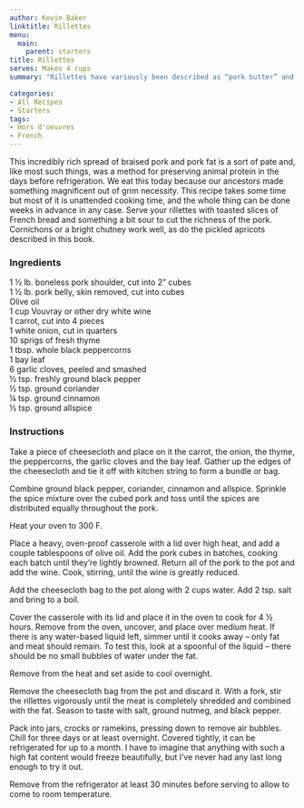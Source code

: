 ```yaml
---
author: Kevin Baker
linktitle: Rillettes
menu:
  main:
    parent: starters
title: Rillettes
serves: Makes 4 cups
summary: "Rillettes have variously been described as “pork butter” and “jam from the pig”, which should be sufficient to express just how delicious they are. This rich, old-fashioned French favorite is definitely worth a try."

categories:
- All Recipes
- Starters
tags: 
- Hors d'oeuvres 
- French
---
```

This incredibly rich spread of braised pork and pork fat is a sort of pate and, like most such things, was a method for preserving animal protein in the days before refrigeration. We eat this today because our ancestors made something magnificent out of grim necessity. This recipe takes some time but most of it is unattended cooking time, and the whole thing can be done weeks in advance in any case. Serve your rillettes with toasted slices of French bread and something a bit sour to cut the richness of the pork. Cornichons or a bright chutney work well, as do the pickled apricots described in this book.

### Ingredients

<div class="ingredient-list">

1 ½ lb. boneless pork shoulder, cut into 2” cubes  
1 ½ lb. pork belly, skin removed, cut into cubes  
Olive oil  
1 cup Vouvray or other dry white wine  
1 carrot, cut into 4 pieces  
1 white onion, cut in quarters  
10 sprigs of fresh thyme  
1 tbsp. whole black peppercorns  
1 bay leaf  
6 garlic cloves, peeled and smashed  
½ tsp. freshly ground black pepper  
½ tsp. ground coriander  
¼ tsp. ground cinnamon  
½ tsp. ground allspice  

</div>

### Instructions

Take a piece of cheesecloth and place on it the carrot, the onion, the thyme, the peppercorns, the garlic cloves and the bay leaf. Gather up the edges of the cheesecloth and tie it off with kitchen string to form a bundle or bag.

Combine ground black pepper, coriander, cinnamon and allspice. Sprinkle the spice mixture over the cubed pork and toss until the spices are distributed equally throughout the pork.

Heat your oven to 300 F.

Place a heavy, oven-proof casserole with a lid over high heat, and add a couple tablespoons of olive oil. Add the pork cubes in batches, cooking each batch until they’re lightly browned. Return all of the pork to the pot and add the wine.  Cook, stirring, until the wine is greatly reduced.

Add the cheesecloth bag to the pot along with 2 cups water.  Add 2 tsp. salt and bring to a boil.

Cover the casserole with its lid and place it in the oven to cook for 4 ½ hours.  Remove from the oven, uncover, and place over medium heat. If there is any water-based liquid left, simmer until it cooks away – only fat and meat should remain. To test this, look at a spoonful of the liquid – there should be no small bubbles of water under the fat.

Remove from the heat and set aside to cool overnight.

Remove the cheesecloth bag from the pot and discard it. With a fork, stir the rillettes vigorously until the meat is completely shredded and combined with the fat. Season to taste with salt, ground nutmeg, and black pepper.  

Pack into jars, crocks or ramekins, pressing down to remove air bubbles. Chill for three days or at least overnight. Covered tightly, it can be refrigerated for up to a month. I have to imagine that anything with such a high fat content would freeze beautifully, but I’ve never had any last long enough to try it out.

Remove from the refrigerator at least 30 minutes before serving to allow to come to room temperature.